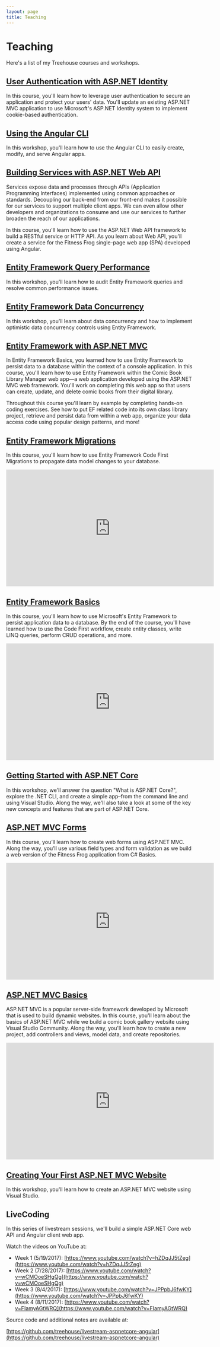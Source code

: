 ```yaml
---
layout: page
title: Teaching
---
```


# Teaching

Here's a list of my Treehouse courses and workshops.

## [User Authentication with ASP.NET Identity](https://teamtreehouse.com/library/user-authentication-with-aspnet-identity)

In this course, you'll learn how to leverage user authentication to secure an application and protect your users' data. You'll update an existing ASP.NET MVC application to use Microsoft's ASP.NET Identity system to implement cookie-based authentication.

## [Using the Angular CLI](https://teamtreehouse.com/library/using-the-angular-cli)

In this workshop, you'll learn how to use the Angular CLI to easily create, modify, and serve Angular apps.

## [Building Services with ASP.NET Web API](https://teamtreehouse.com/library/building-services-with-aspnet-web-api)

Services expose data and processes through APIs (Application Programming Interfaces) implemented using common approaches or standards. Decoupling our back-end from our front-end makes it possible for our services to support multiple client apps. We can even allow other developers and organizations to consume and use our services to further broaden the reach of our applications.

In this course, you'll learn how to use the ASP.NET Web API framework to build a RESTful service or HTTP API. As you learn about Web API, you'll create a service for the Fitness Frog single-page web app (SPA) developed using Angular.

## [Entity Framework Query Performance](https://teamtreehouse.com/library/entity-framework-query-performance)

In this workshop, you'll learn how to audit Entity Framework queries and resolve common performance issues.

## [Entity Framework Data Concurrency](https://teamtreehouse.com/library/entity-framework-data-concurrency)

In this workshop, you'll learn about data concurrency and how to implement optimistic data concurrency controls using Entity Framework.

## [Entity Framework with ASP.NET MVC](https://teamtreehouse.com/library/entity-framework-with-aspnet-mvc)

In Entity Framework Basics, you learned how to use Entity Framework to persist data to a database within the context of a console application. In this course, you'll learn how to use Entity Framework within the Comic Book Library Manager web app—a web application developed using the ASP.NET MVC web framework. You'll work on completing this web app so that users can create, update, and delete comic books from their digital library.

Throughout this course you'll learn by example by completing hands-on coding exercises. See how to put EF related code into its own class library project, retrieve and persist data from within a web app, organize your data access code using popular design patterns, and more!

## [Entity Framework Migrations](https://teamtreehouse.com/library/entity-framework-migrations)

In this course, you'll learn how to use Entity Framework Code First Migrations to propagate data model changes to your database.

<iframe width="560" height="315" src="https://www.youtube.com/embed/cShjIXTSLKM" frameborder="0" allowfullscreen></iframe>

## [Entity Framework Basics](https://teamtreehouse.com/library/entity-framework-basics)

In this course, you'll learn how to use Microsoft's Entity Framework to persist application data to a database. By the end of the course, you'll have learned how to use the Code First workflow, create entity classes, write LINQ queries, perform CRUD operations, and more.

<iframe width="560" height="315" src="https://www.youtube.com/embed/8GTWGKocQsc" frameborder="0" allowfullscreen></iframe>

## [Getting Started with ASP.NET Core](https://teamtreehouse.com/library/getting-started-with-aspnet-core)

In this workshop, we'll answer the question "What is ASP.NET Core?", explore the .NET CLI, and create a simple app–from the command line and using Visual Studio. Along the way, we'll also take a look at some of the key new concepts and features that are part of ASP.NET Core.

## [ASP.NET MVC Forms](https://teamtreehouse.com/library/aspnet-mvc-forms)

In this course, you’ll learn how to create web forms using ASP.NET MVC. Along the way, you’ll use various field types and form validation as we build a web version of the Fitness Frog application from C# Basics.

<iframe width="560" height="315" src="https://www.youtube.com/embed/l-MVZSfIXsA" frameborder="0" allowfullscreen></iframe>

## [ASP.NET MVC Basics](https://teamtreehouse.com/library/aspnet-mvc-basics)

ASP.NET MVC is a popular server-side framework developed by Microsoft that is used to build dynamic websites. In this course, you'll learn about the basics of ASP.NET MVC while we build a comic book gallery website using Visual Studio Community. Along the way, you'll learn how to create a new project, add controllers and views, model data, and create repositories.

<iframe width="560" height="315" src="https://www.youtube.com/embed/oK1STpd1m7c" frameborder="0" allowfullscreen></iframe>

## [Creating Your First ASP.NET MVC Website](https://teamtreehouse.com/library/creating-your-first-aspnet-mvc-website)

In this workshop, you'll learn how to create an ASP.NET MVC website using Visual Studio.

## LiveCoding

In this series of livestream sessions, we'll build a simple ASP.NET Core web API and Angular client web app.

Watch the videos on YouTube at:

* Week 1 (5/19/2017): [https://www.youtube.com/watch?v=hZDqJJ5tZeg](https://www.youtube.com/watch?v=hZDqJJ5tZeg)
* Week 2 (7/28/2017): [https://www.youtube.com/watch?v=wCMOoeSHgQg](https://www.youtube.com/watch?v=wCMOoeSHgQg)
* Week 3 (8/4/2017): [https://www.youtube.com/watch?v=JPPpbJ6fwKY](https://www.youtube.com/watch?v=JPPpbJ6fwKY)
* Week 4 (8/11/2017): [https://www.youtube.com/watch?v=FIamyAGtWRQ](https://www.youtube.com/watch?v=FIamyAGtWRQ)

Source code and additional notes are available at:

[https://github.com/treehouse/livestream-aspnetcore-angular](https://github.com/treehouse/livestream-aspnetcore-angular)
